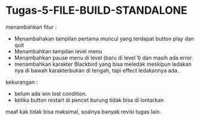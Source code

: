 # Tugas-5-FILE-BUILD-STANDALONE
menambahkan fitur :
- Menambahakan tampilan pertama muncul yang terdapat button play dan quit
- Menambahkan tampilan level menu
- Menambahkan pause menu di level (baru di level 1) dan masih ada error.
- menambahkan karakter Blackbird yang bisa meledak meskipun ledakan nya di bawah karakterbukan di tengah, tapi effect ledakannya ada.

kekurangan :
- belum ada win lost condition.
- ketika button restart di pencet burung tidak bisa di lontarkan

maaf kak tidak bisa maksimal, soalnya banyak revisi tugas lain.
